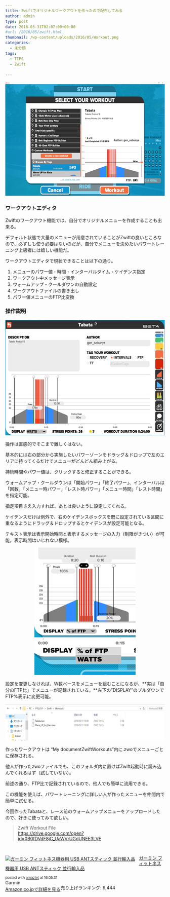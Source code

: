 ```yaml
---
title: Zwiftでオリジナルワークアウトを作ったので配布してみる
author: admin
type: post
date: 2016-05-31T02:07:00+00:00
#url: /2016/05/zwift.html
thumbnail: /wp-content/uploads/2016/05/Workout.png
categories:
  - 未分類
tags:
  - TIPS
  - Zwift

---
```


<div class="separator" style="clear: both; text-align: center;">
  <img src="/wp-content/uploads/2016/05/Workout.png" width="640" height="360" border="0" />
</div>

### ワークアウトエディタ

Zwiftのワークアウト機能では、自分でオリジナルメニューを作成することも出来る。

デフォルト状態で大量のメニューが用意されていることがZwiftの良いところなので、必ずしも使う必要はないのだが、自分でメニューを決めたいパワートレーニング上級者には嬉しい機能だ。

ワークアウトエディタで現状できることは以下の通り。

  1. メニューのパワー値・時間・インターバルタイム・ケイデンス指定
  2. ワークアウト中メッセージ表示
  3. ウォームアップ・クールダウンの自動設定
  4. ワークアウトファイルの書き出し
  5. パワー値メニューのFTP比変換

### 操作説明

<div class="separator" style="clear: both; text-align: center;">
  <img src="/wp-content/uploads/2016/05/edit.png" width="640" height="364" border="0" />
</div>

操作は直感的でそこまで難しくはない。

基本的には右の部分から実施したいパワーゾーンをドラッグ＆ドロップで左のエリアに持ってくるだけでメニューがどんどん組み上がる。

持続時間やパワー値は、クリックすると修正することができる。

ウォームアップ・クールダウンは「開始パワー」「終了パワー」、インターバルは「回数」「メニュー時パワー」「レスト時パワー」「メニュー時間」「レスト時間」を指定可能。

指定項目さえ入力すれば、あとは良いように設定してくれる。

ケイデンスだけは例外で、右のケイデンスボックスを既に設定されている区間に重なるようにドラッグ＆ドロップするとケイデンスが設定可能となる。

テキスト表示は表示開始時間と表示するメッセージの入力（制限がきつい）が可能。表示時間はいじれない模様。

<div class="separator" style="clear: both; text-align: center;">
  <img src="/wp-content/uploads/2016/05/ftp2.png" width="320" height="283" border="0" />
</div>

<div class="separator" style="clear: both; text-align: center;">
  <img src="/wp-content/uploads/2016/05/ftp.png" width="320" height="116" border="0" />
</div>

設定を変更しなければ、W数ベースをメニューを組むことになるが、**実は「自分のFTP比」でメニューが記録されている。**左下の&#8221;DISPLAY&#8221;のプルダウンでFTP%表示に変更可能。

<div class="separator" style="clear: both; text-align: center;">
  <img src="/wp-content/uploads/2016/05/ex.png" width="640" height="116" border="0" />
</div>

作ったワークアウトは &#8220;My documentZwiftWorkouts&#8221;内に.zwoでメニューごとに保存される。

他人が作ったzwoファイルでも、このフォルダ内に置けばZwift起動時に読み込んでくれるはず（試していない）。

前述の通り、FTP比で記録されているので、他人でも簡単に流用できる。

この機能を使えば、パワートレーニングに詳しい人が作ったメニューを仲間内で簡単に試せる。

今回作ったTabataと、レース前のウォームアップメニューをアップロードしたので、好きに使ってみて欲しい。

<blockquote class="tr_bq">
  <p>
    Zwift Workout File<br /> <a href="https://drive.google.com/open?id=0B0fDVdF8jC_UaWVrUGdUNEE3LVE">https://drive.google.com/open?id=0B0fDVdF8jC_UaWVrUGdUNEE3LVE</a>
  </p>
</blockquote>

&nbsp;

<div class="amazlet-box" style="margin-bottom: 0px;">
  <div class="amazlet-image" style="float: left; margin: 0px 12px 1px 0px;">
    <a href="http://www.amazon.co.jp/exec/obidos/ASIN/B00J87AN1M/gensobunya-22/ref=nosim/" target="_blank" rel="noopener" name="amazletlink"><img style="border: none;" src="https://images-fe.ssl-images-amazon.com/images/I/41eiXSEtcPL._SL160_.jpg" alt="ガーミン フィットネス機器用 USB ANTスティック 並行輸入品" /></a>
  </div>

  <div class="amazlet-info" style="line-height: 120%; margin-bottom: 10px;">
    <div class="amazlet-name" style="margin-bottom: 10px; line-height: 120%;">
<p>
  <a href="http://www.amazon.co.jp/exec/obidos/ASIN/B00J87AN1M/gensobunya-22/ref=nosim/" target="_blank" rel="noopener" name="amazletlink">ガーミン フィットネス機器用 USB ANTスティック 並行輸入品</a>
</p>

<div class="amazlet-powered-date" style="font-size: 80%; margin-top: 5px; line-height: 120%;">
  posted with <a title="amazlet" href="http://www.amazlet.com/" target="_blank" rel="noopener">amazlet</a> at 16.05.31
</div>


<div class="amazlet-detail">
Garmin <br /> 売り上げランキング: 9,444


<div class="amazlet-sub-info" style="float: left;">
<div class="amazlet-link" style="margin-top: 5px;">
  <a href="http://www.amazon.co.jp/exec/obidos/ASIN/B00J87AN1M/gensobunya-22/ref=nosim/" target="_blank" rel="noopener" name="amazletlink">Amazon.co.jpで詳細を見る</a>
</div>

  </div>

  <div class="amazlet-footer" style="clear: left;">
     
  </div>
</div>

